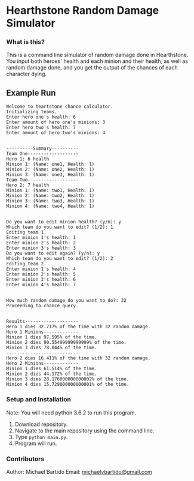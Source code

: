 Hearthstone Random Damage Simulator
===================


### What is this? ###
This is a command line simulator of random damage done in Hearthstone. You input both heroes' health and each minion and their health, as well as random damage done, and you get the output of the chances of each character dying.
## Example Run ##

    Welcome to heartstone chance calculator.
    Initializing teams.
    Enter hero one's health: 6
    Enter amount of hero one's minions: 3
    Enter hero two's health: 7
    Enter amount of hero two's minions: 4
    
    
    ----------Summary----------
    Team One-------------------
    Hero 1: 6 health
    Minion 1: (Name: one1, Health: 1)
    Minion 2: (Name: one2, Health: 1)
    Minion 3: (Name: one3, Health: 1)
    Team Two-------------------
    Hero 2: 7 health
    Minion 1: (Name: two1, Health: 1)
    Minion 2: (Name: two2, Health: 1)
    Minion 3: (Name: two3, Health: 1)
    Minion 4: (Name: two4, Health: 1)
    
    
    Do you want to edit minion health? (y/n): y
    Which team do you want to edit? (1/2): 1
    Editing team 1.
    Enter minion 1's health: 1
    Enter minion 2's health: 2
    Enter minion 3's health: 3
    Do you want to edit again? (y/n): y
    Which team do you want to edit? (1/2): 2
    Editing team 2.
    Enter minion 1's health: 4
    Enter minion 2's health: 5
    Enter minion 3's health: 6
    Enter minion 4's health: 7
    
    
    How much random damage do you want to do?: 32
    Proceeding to chance query.
    
    
    Results--------------------
    Hero 1 dies 32.717% of the time with 32 random damage.
    Hero 1 Minions-------------
    Minion 1 dies 97.595% of the time.
    Minion 2 dies 90.55499999999999% of the time.
    Minion 3 dies 78.044% of the time.
    ---------------------------
    Hero 2 dies 16.411% of the time with 32 random damage.
    Hero 2 Minions-------------
    Minion 1 dies 61.514% of the time.
    Minion 2 dies 44.172% of the time.
    Minion 3 dies 28.176000000000002% of the time.
    Minion 4 dies 15.729000000000001% of the time.


### Setup and Installation ###
Note: You will need python 3.6.2 to run this program.
1. Download repository.
2.  Navigate to the main repository using the command line.
3. Type `python main.py`.
4. Program will run.



### Contributors ###
Author: Michael Bartido
Email: michaelvbartido@gmail.com